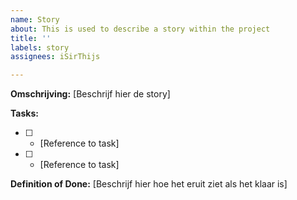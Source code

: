 ```yaml
---
name: Story
about: This is used to describe a story within the project
title: ''
labels: story
assignees: iSirThijs

---
```


**Omschrijving:**
[Beschrijf hier de story]

**Tasks:**
- [ ] - [Reference to task]
- [ ] - [Reference to task]

**Definition of Done:**
[Beschrijf hier hoe het eruit ziet als het klaar is]
